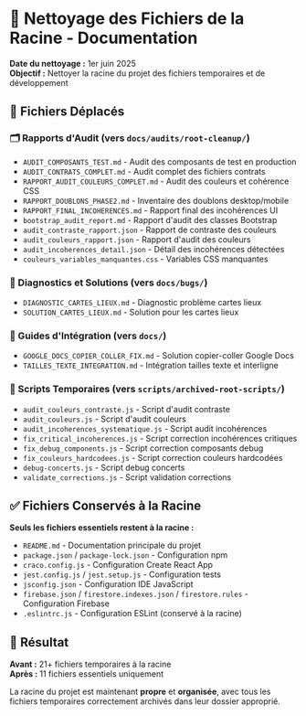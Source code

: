 # 🧹 Nettoyage des Fichiers de la Racine - Documentation

**Date du nettoyage :** 1er juin 2025  
**Objectif :** Nettoyer la racine du projet des fichiers temporaires et de développement

## 📁 Fichiers Déplacés

### 🗂️ Rapports d'Audit (vers `docs/audits/root-cleanup/`)
- `AUDIT_COMPOSANTS_TEST.md` - Audit des composants de test en production
- `AUDIT_CONTRATS_COMPLET.md` - Audit complet des fichiers contrats
- `RAPPORT_AUDIT_COULEURS_COMPLET.md` - Audit des couleurs et cohérence CSS
- `RAPPORT_DOUBLONS_PHASE2.md` - Inventaire des doublons desktop/mobile
- `RAPPORT_FINAL_INCOHERENCES.md` - Rapport final des incohérences UI
- `bootstrap_audit_report.md` - Rapport d'audit des classes Bootstrap
- `audit_contraste_rapport.json` - Rapport de contraste des couleurs
- `audit_couleurs_rapport.json` - Rapport d'audit des couleurs
- `audit_incoherences_detail.json` - Détail des incohérences détectées
- `couleurs_variables_manquantes.css` - Variables CSS manquantes

### 🐛 Diagnostics et Solutions (vers `docs/bugs/`)
- `DIAGNOSTIC_CARTES_LIEUX.md` - Diagnostic problème cartes lieux
- `SOLUTION_CARTES_LIEUX.md` - Solution pour les cartes lieux

### 📖 Guides d'Intégration (vers `docs/`)
- `GOOGLE_DOCS_COPIER_COLLER_FIX.md` - Solution copier-coller Google Docs
- `TAILLES_TEXTE_INTEGRATION.md` - Intégration tailles texte et interligne

### 🔧 Scripts Temporaires (vers `scripts/archived-root-scripts/`)
- `audit_couleurs_contraste.js` - Script d'audit contraste
- `audit_couleurs.js` - Script d'audit couleurs
- `audit_incoherences_systematique.js` - Script audit incohérences
- `fix_critical_incoherences.js` - Script correction incohérences critiques
- `fix_debug_components.js` - Script correction composants debug
- `fix_couleurs_hardcodees.js` - Script correction couleurs hardcodées
- `debug-concerts.js` - Script debug concerts
- `validate_corrections.js` - Script validation corrections

## ✅ Fichiers Conservés à la Racine

**Seuls les fichiers essentiels restent à la racine :**
- `README.md` - Documentation principale du projet
- `package.json` / `package-lock.json` - Configuration npm
- `craco.config.js` - Configuration Create React App
- `jest.config.js` / `jest.setup.js` - Configuration tests
- `jsconfig.json` - Configuration IDE JavaScript
- `firebase.json` / `firestore.indexes.json` / `firestore.rules` - Configuration Firebase
- `.eslintrc.js` - Configuration ESLint (conservé à la racine)

## 🎯 Résultat

**Avant :** 21+ fichiers temporaires à la racine  
**Après :** 11 fichiers essentiels uniquement  

La racine du projet est maintenant **propre** et **organisée**, avec tous les fichiers temporaires correctement archivés dans leur dossier approprié.